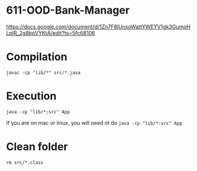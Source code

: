 # 611-OOD-Bank-Manager
https://docs.google.com/document/d/1Zn7F8lUnsoWattYWEYV1gk3GumoHLplR_2g8bpVYKtA/edit?ts=5fc68106


# Compilation
```javac -cp "lib/*" src/*.java```

# Execution
```java -cp "lib/*;src" App```

If you are on mac or linux, you will need ot do
```java -cp "lib/*:src" App```

# Clean folder
```rm src/*.class```